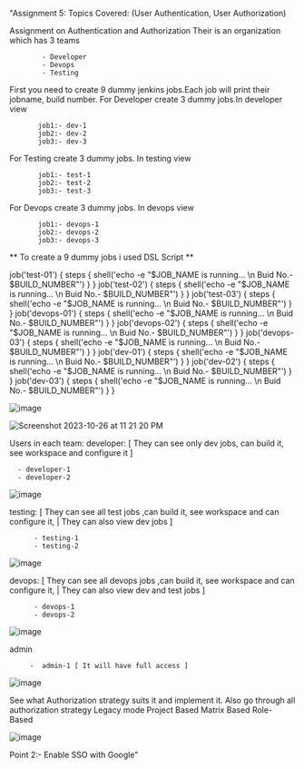 "Assignment 5:
Topics Covered:  (User Authentication, User Authorization)

 Assignment on Authentication and Authorization
  Their is an organization which has 3 teams
  
            - Developer
            - Devops
            - Testing
            
 First you need to create 9 dummy jenkins jobs.Each job will print their jobname, build number.
   For Developer create 3 dummy jobs.In developer view
   
           job1:- dev-1
           job2:- dev-2
           job3:- dev-3
  For Testing create 3 dummy jobs. In testing view
  
           job1:- test-1
           job2:- test-2
           job3:- test-3
           
 For Devops create 3 dummy jobs. In devops view
 
           job1:- devops-1
           job2:- devops-2
           job3:- devops-3
                
        
 ** To create a 9 dummy jobs i used DSL Script  **
 
 job('test-01') {
  steps {
    shell('echo -e "$JOB_NAME is running... \n Buid No.- $BUILD_NUMBER"')
  }
}
job('test-02') {
  steps {
    shell('echo -e "$JOB_NAME is running... \n Buid No.- $BUILD_NUMBER"')
  }
}
job('test-03') {
  steps {
    shell('echo -e "$JOB_NAME is running... \n Buid No.- $BUILD_NUMBER"')
  }
}
job('devops-01') {
  steps {
    shell('echo -e "$JOB_NAME is running... \n Buid No.- $BUILD_NUMBER"')
  }
}
job('devops-02') {
  steps {
    shell('echo -e "$JOB_NAME is running... \n Buid No.- $BUILD_NUMBER"')
  }
}
job('devops-03') {
  steps {
    shell('echo -e "$JOB_NAME is running... \n Buid No.- $BUILD_NUMBER"')
  }
}
job('dev-01') {
  steps {
    shell('echo -e "$JOB_NAME is running... \n Buid No.- $BUILD_NUMBER"')
  }
}
job('dev-02') {
  steps {
    shell('echo -e "$JOB_NAME is running... \n Buid No.- $BUILD_NUMBER"')
  }
}
job('dev-03') {
  steps {
    shell('echo -e "$JOB_NAME is running... \n Buid No.- $BUILD_NUMBER"')
  }
}


  ![image](https://github.com/parsugit/ansible_practice/assets/132131379/b325783f-7a0d-43d3-9dab-9e56e4a3da27)
  
  ![Screenshot 2023-10-26 at 11 21 20 PM](https://github.com/c-shantanu/ninja/assets/52127255/4932b027-ac8f-4529-9bcb-8f6375398e18)




 Users in each team: 
 developer: [ They can see only dev jobs, can build it, see workspace and configure it ]
 
      - developer-1 
      - developer-2 
                
  ![image](https://github.com/parsugit/ansible_practice/assets/132131379/c4fcc947-7430-4cff-8f79-e244c0f04f4c)
  

 testing: [ They can see all test jobs ,can build it, see workspace and can configure it, | They can also view dev jobs ]
 
          - testing-1 
          - testing-2 
                
   ![image](https://github.com/parsugit/ansible_practice/assets/132131379/8a79a786-e95f-4176-becd-7a67d170ccb3)

  devops:  [ They can see all devops jobs ,can build it, see workspace and can configure it, | They can also view dev and test jobs  ]
  
          - devops-1 
          - devops-2
                
  ![image](https://github.com/parsugit/ansible_practice/assets/132131379/61fd9681-e389-4dc1-b8b6-c40f42627f00)

  admin
  
         -  admin-1 [ It will have full access ]
                
  ![image](https://github.com/parsugit/ansible_practice/assets/132131379/14183c6c-0e68-4001-867c-5fd9f31fd222)

  See what Authorization strategy suits it and implement it.
  Also go through all authorization strategy
  Legacy mode
  Project Based
  Matrix Based
  Role-Based
        
  ![image](https://github.com/parsugit/ansible_practice/assets/132131379/a751ac93-1b1a-4881-96dd-a93c64fe1add)

  Point 2:-
  Enable SSO with Google"
